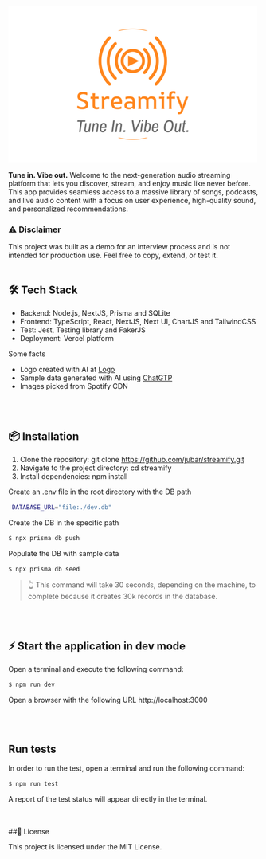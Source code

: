 ![alt text](https://github.com/jubar/streamify/blob/main/public/logo-with-colors.png)

**Tune in. Vibe out.** Welcome to the next-generation audio streaming platform that lets you discover, stream, and enjoy music like never before. This app provides seamless access to a massive library of songs, podcasts, and live audio content with a focus on user experience, high-quality sound, and personalized recommendations.

### ⚠️ Disclaimer

This project was built as a demo for an interview process and is not intended for production use. Feel free to copy, extend, or test it.
<br /><br />

## 🛠️ Tech Stack

- Backend: Node.js, NextJS, Prisma and SQLite
- Frontend: TypeScript, React, NextJS, Next UI, ChartJS and TailwindCSS
- Test: Jest, Testing library and FakerJS
- Deployment: Vercel platform

Some facts

- Logo created with AI at [Logo](https://logo.com)
- Sample data generated with AI using [ChatGTP](https://chatgpt.com/)
- Images picked from Spotify CDN

<br /><br />

## 📦 Installation

1.  Clone the repository: git clone https://github.com/jubar/streamify.git
2.  Navigate to the project directory: cd streamify
3.  Install dependencies: npm install

Create an .env file in the root directory with the DB path

```bash
 DATABASE_URL="file:./dev.db"
```

Create the DB in the specific path

```bash
$ npx prisma db push
```

Populate the DB with sample data

```bash
$ npx prisma db seed
```

> 👆 This command will take 30 seconds, depending on the machine, to complete because it creates 30k records in the database.

<br /><br />

## ⚡️ Start the application in dev mode

Open a terminal and execute the following command:

```bash
$ npm run dev
```

Open a browser with the following URL http://localhost:3000

<br /><br />

## Run tests

In order to run the test, open a terminal and run the following command:

```bash
$ npm run test
```

A report of the test status will appear directly in the terminal.

<br /><br />
##📄 License

This project is licensed under the MIT License.
